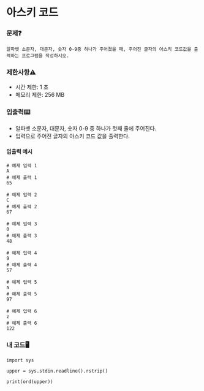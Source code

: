 # 아스키 코드

### 문제❓
```
알파벳 소문자, 대문자, 숫자 0-9중 하나가 주어졌을 때, 주어진 글자의 아스키 코드값을 출력하는 프로그램을 작성하시오.
```

### 제한사항⚠️
* 시간 제한: 1 초
* 메모리 제한: 256 MB

### 입출력⌨️
* 알파벳 소문자, 대문자, 숫자 0-9 중 하나가 첫째 줄에 주어진다.
* 입력으로 주어진 글자의 아스키 코드 값을 출력한다.

#### 입출력 예시
```
# 예제 입력 1 
A
# 예제 출력 1 
65

# 예제 입력 2 
C
# 예제 출력 2 
67

# 예제 입력 3 
0
# 예제 출력 3 
48

# 예제 입력 4 
9
# 예제 출력 4 
57

# 예제 입력 5 
a
# 예제 출력 5 
97

# 예제 입력 6 
z
# 예제 출력 6 
122
```

### 내 코드🖥️
```
import sys

upper = sys.stdin.readline().rstrip()

print(ord(upper))
```
